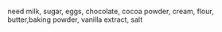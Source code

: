 need milk, sugar, eggs, chocolate, cocoa powder, cream, flour, butter,baking powder, vanilla extract, salt